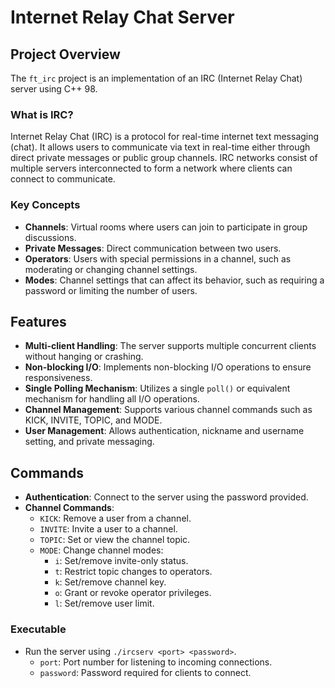 # Internet Relay Chat Server

## Project Overview

The `ft_irc` project is an implementation of an IRC (Internet Relay Chat) server using C++ 98.

### What is IRC?

Internet Relay Chat (IRC) is a protocol for real-time internet text messaging (chat). It allows users to communicate via text in real-time either through direct private messages or public group channels. IRC networks consist of multiple servers interconnected to form a network where clients can connect to communicate.

### Key Concepts

- **Channels**: Virtual rooms where users can join to participate in group discussions.
- **Private Messages**: Direct communication between two users.
- **Operators**: Users with special permissions in a channel, such as moderating or changing channel settings.
- **Modes**: Channel settings that can affect its behavior, such as requiring a password or limiting the number of users.

## Features

- **Multi-client Handling**: The server supports multiple concurrent clients without hanging or crashing.
- **Non-blocking I/O**: Implements non-blocking I/O operations to ensure responsiveness.
- **Single Polling Mechanism**: Utilizes a single `poll()` or equivalent mechanism for handling all I/O operations.
- **Channel Management**: Supports various channel commands such as KICK, INVITE, TOPIC, and MODE.
- **User Management**: Allows authentication, nickname and username setting, and private messaging.

## Commands

- **Authentication**: Connect to the server using the password provided.
- **Channel Commands**:
  - `KICK`: Remove a user from a channel.
  - `INVITE`: Invite a user to a channel.
  - `TOPIC`: Set or view the channel topic.
  - `MODE`: Change channel modes:
    - `i`: Set/remove invite-only status.
    - `t`: Restrict topic changes to operators.
    - `k`: Set/remove channel key.
    - `o`: Grant or revoke operator privileges.
    - `l`: Set/remove user limit.

### Executable

- Run the server using `./ircserv <port> <password>`.
  - `port`: Port number for listening to incoming connections.
  - `password`: Password required for clients to connect.
